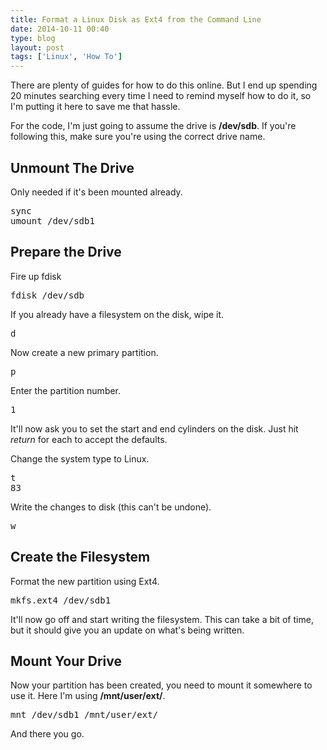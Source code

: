 ```yaml
---
title: Format a Linux Disk as Ext4 from the Command Line
date: 2014-10-11 00:40
type: blog
layout: post
tags: ['Linux', 'How To']
---
```


There are plenty of guides for how to do this online. But I end up spending 20 minutes searching every time I need to remind myself how to do it, so I'm putting it here to save me that hassle.

For the code, I'm just going to assume the drive is **/dev/sdb**. If you're following this, make sure you're using the correct drive name.

## Unmount The Drive
Only needed if it's been mounted already.

<pre class="brush: bash">
sync
umount /dev/sdb1
</pre>

## Prepare the Drive
Fire up fdisk
<pre class="brush: bash">
fdisk /dev/sdb
</pre>

If you already have a filesystem on the disk, wipe it.
<pre class="brush: bash">
d
</pre>

Now create a new primary partition.
<pre class="brush: bash">
p
</pre>

Enter the partition number.
<pre class="brush: bash">
1
</pre>

It'll now ask you to set the start and end cylinders on the disk. Just hit *return* for each to accept the defaults.

Change the system type to Linux.
<pre class="brush: bash">
t
83
</pre>

Write the changes to disk (this can't be undone).
<pre class="brush: bash">
w
</pre>

## Create the Filesystem
Format the new partition using Ext4.
<pre class="brush: bash">
mkfs.ext4 /dev/sdb1
</pre>

It'll now go off and start writing the filesystem. This can take a bit of time, but it should give you an update on what's being written.

## Mount Your Drive
Now your partition has been created, you need to mount it somewhere to use it. Here I'm using **/mnt/user/ext/**.
<pre class="brush: bash">
mnt /dev/sdb1 /mnt/user/ext/
</pre>

And there you go.